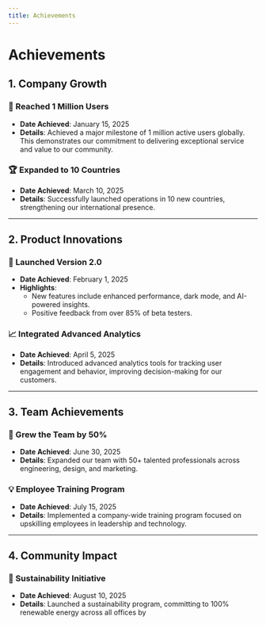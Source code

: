 ```yaml
---
title: Achievements
---
```

# Achievements

## 1. Company Growth

### 🎉 Reached 1 Million Users
- **Date Achieved**: January 15, 2025
- **Details**: Achieved a major milestone of 1 million active users globally. This demonstrates our commitment to delivering exceptional service and value to our community.

### 🏆 Expanded to 10 Countries
- **Date Achieved**: March 10, 2025
- **Details**: Successfully launched operations in 10 new countries, strengthening our international presence.

---

## 2. Product Innovations

### 🚀 Launched Version 2.0
- **Date Achieved**: February 1, 2025
- **Highlights**:
  - New features include enhanced performance, dark mode, and AI-powered insights.
  - Positive feedback from over 85% of beta testers.

### 📈 Integrated Advanced Analytics
- **Date Achieved**: April 5, 2025
- **Details**: Introduced advanced analytics tools for tracking user engagement and behavior, improving decision-making for our customers.

---

## 3. Team Achievements

### 👥 Grew the Team by 50%
- **Date Achieved**: June 30, 2025
- **Details**: Expanded our team with 50+ talented professionals across engineering, design, and marketing.

### 💡 Employee Training Program
- **Date Achieved**: July 15, 2025
- **Details**: Implemented a company-wide training program focused on upskilling employees in leadership and technology.

---

## 4. Community Impact

### 🌱 Sustainability Initiative
- **Date Achieved**: August 10, 2025
- **Details**: Launched a sustainability program, committing to 100% renewable energy across all offices by 
